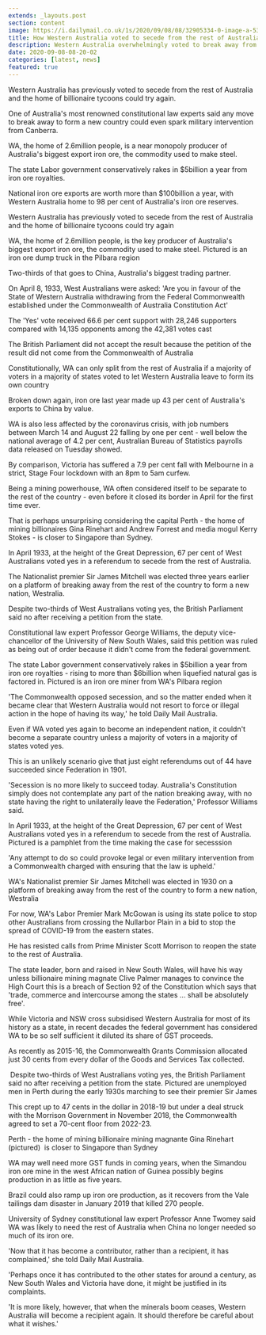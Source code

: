 ```yaml
---
extends: _layouts.post
section: content
image: https://i.dailymail.co.uk/1s/2020/09/08/08/32905334-0-image-a-53_1599548756344.jpg 
title: How Western Australia voted to secede from the rest of Australia in 1933 and how it could try again 
description: Western Australia overwhelmingly voted to break away from the rest of Australia in 1933. Legal experts have explained how WA could try again with the state closed to other Australians. 
date: 2020-09-08-08-20-02 
categories: [latest, news] 
featured: true 
--- 
```

Western Australia has previously voted to secede from the rest of Australia and the home of billionaire tycoons could try again.

One of Australia's most renowned constitutional law experts said any move to break away to form a new country could even spark military intervention from Canberra. 

WA, the home of 2.6million people, is a near monopoly producer of Australia's biggest export iron ore, the commodity used to make steel.

The state Labor government conservatively rakes in $5billion a year from iron ore royalties.

National iron ore exports are worth more than $100billion a year, with Western Australia home to 98 per cent of Australia's iron ore reserves.

Western Australia has previously voted to secede from the rest of Australia and the home of billionaire tycoons could try again

WA, the home of 2.6million people, is the key producer of Australia's biggest export iron ore, the commodity used to make steel. Pictured is an iron ore dump truck in the Pilbara region

Two-thirds of that goes to China, Australia's biggest trading partner.

On April 8, 1933, West Australians were asked: 'Are you in favour of the State of Western Australia withdrawing from the Federal Commonwealth established under the Commonwealth of Australia Constitution Act'

The 'Yes' vote received 66.6 per cent support with 28,246 supporters compared with 14,135 opponents among the 42,381 votes cast

The British Parliament did not accept the result because the petition of the result did not come from the Commonwealth of Australia

Constitutionally, WA can only split from the rest of Australia if a majority of voters in a majority of states voted to let Western Australia leave to form its own country

Broken down again, iron ore last year made up 43 per cent of Australia's exports to China by value.

WA is also less affected by the coronavirus crisis, with job numbers between March 14 and August 22 falling by one per cent - well below the national average of 4.2 per cent, Australian Bureau of Statistics payrolls data released on Tuesday showed.

By comparison, Victoria has suffered a 7.9 per cent fall with Melbourne in a strict, Stage Four lockdown with an 8pm to 5am curfew. 

Being a mining powerhouse, WA often considered itself to be separate to the rest of the country - even before it closed its border in April for the first time ever.

That is perhaps unsurprising considering the capital Perth - the home of mining billionaires Gina Rinehart and Andrew Forrest and media mogul Kerry Stokes - is closer to Singapore than Sydney.

In April 1933, at the height of the Great Depression, 67 per cent of West Australians voted yes in a referendum to secede from the rest of Australia.

The Nationalist premier Sir James Mitchell was elected three years earlier on a platform of breaking away from the rest of the country to form a new nation, Westralia.

Despite two-thirds of West Australians voting yes, the British Parliament said no after receiving a petition from the state.

Constitutional law expert Professor George Williams, the deputy vice-chancellor of the University of New South Wales, said this petition was ruled as being out of order because it didn't come from the federal government.

The state Labor government conservatively rakes in $5billion a year from iron ore royalties - rising to more than $6billion when liquefied natural gas is factored in. Pictured is an iron ore miner from WA's Pilbara region

'The Commonwealth opposed secession, and so the matter ended when it became clear that Western Australia would not resort to force or illegal action in the hope of having its way,' he told Daily Mail Australia.

Even if WA voted yes again to become an independent nation, it couldn't become a separate country unless a majority of voters in a majority of states voted yes.

This is an unlikely scenario give that just eight referendums out of 44 have succeeded since Federation in 1901. 

'Secession is no more likely to succeed today. Australia's Constitution simply does not contemplate any part of the nation breaking away, with no state having the right to unilaterally leave the Federation,' Professor Williams said.

In April 1933, at the height of the Great Depression, 67 per cent of West Australians voted yes in a referendum to secede from the rest of Australia. Pictured is a pamphlet from the time making the case for secesssion

'Any attempt to do so could provoke legal or even military intervention from a Commonwealth charged with ensuring that the law is upheld.'

WA's Nationalist premier Sir James Mitchell was elected in 1930 on a platform of breaking away from the rest of the country to form a new nation, Westralia

For now, WA's Labor Premier Mark McGowan is using its state police to stop other Australians from crossing the Nullarbor Plain in a bid to stop the spread of COVID-19 from the eastern states.

He has resisted calls from Prime Minister Scott Morrison to reopen the state to the rest of Australia. 

The state leader, born and raised in New South Wales, will have his way unless billionaire mining magnate Clive Palmer manages to convince the High Court this is a breach of Section 92 of the Constitution which says that 'trade, commerce and intercourse among the states ... shall be absolutely free'.

While Victoria and NSW cross subsidised Western Australia for most of its history as a state, in recent decades the federal government has considered WA to be so self sufficient it diluted its share of GST proceeds.

As recently as 2015-16, the Commonwealth Grants Commission allocated just 30 cents from every dollar of the Goods and Services Tax collected.

 Despite two-thirds of West Australians voting yes, the British Parliament said no after receiving a petition from the state. Pictured are unemployed men in Perth during the early 1930s marching to see their premier Sir James

This crept up to 47 cents in the dollar in 2018-19 but under a deal struck with the Morrison Government in November 2018, the Commonwealth agreed to set a 70-cent floor from 2022-23.

Perth - the home of mining billionaire mining magnante Gina Rinehart (pictured)  is closer to Singapore than Sydney

WA may well need more GST funds in coming years, when the Simandou iron ore mine in the west African nation of Guinea possibly begins production in as little as five years.

Brazil could also ramp up iron ore production, as it recovers from the Vale tailings dam disaster in January 2019 that killed 270 people.

University of Sydney constitutional law expert Professor Anne Twomey said WA was likely to need the rest of Australia when China no longer needed so much of its iron ore.

'Now that it has become a contributor, rather than a recipient, it has complained,' she told Daily Mail Australia.

'Perhaps once it has contributed to the other states for around a century, as New South Wales and Victoria have done, it might be justified in its complaints. 

'It is more likely, however, that when the minerals boom ceases, Western Australia will become a recipient again. It should therefore be careful about what it wishes.' 

